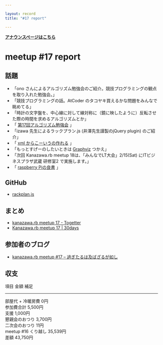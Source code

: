 ```yaml
---

layout: record
title: "#17 report"

---
```


<p> <a href="./"><strong>アナウンスページはこちら</strong></a></p>

meetup #17 report
==================

話題
----

-   「ono
    さんによるアルゴリズム勉強会のご紹介。競技プログラミングの観点を取り入れた勉強会。」
-   「競技プログラミングの話。AtCoder
    のタコヤキ買えるかな問題をみんなで眺めてる」
-   「時計の文字盤を、中心線に対して線対称に（鏡に映したように）反転させた際の時間を求めるアルゴリズムとか」
-   「 [第17回アルゴリズム勉強会](https://t.co/PcNPejKkRA) 」
-   「izawa 先生によるラックプラン.js (井澤先生謹製のjQuery plugin)
    のご紹介」
-   「 [xml からこーいうの作れる](http://t.co/tVihgsi8q1) 」
-   「もっとすげーのしたいときは [Graphviz](http://t.co/TBneHW5L5x)
    つかえ」
-   「次回 Kanazawa.rb meetup 18は、「みんなでLT大会」2/15(Sat)
    にITビジネスプラザ武蔵 研修室2 で実施します。」
-   「 [raspberry Piの良書](http://t.co/gxa1zg5b9C) 」

GitHub
------

-   [rackplan.js](https://github.com/izawa/rackplan.js)

まとめ
------

-   [kanazawa.rb meetup 17 - Togetter](http://togetter.com/li/618081)
-   [Kanazawa.rb meetup 17 | 30days](http://30d.jp/kzrb/7)

参加者のブログ
--------------

-   [kanazawa.rb meetup #17 –
    過ぎたるは及ばざるが如し](http://cotton-desu.hatenablog.com/entry/2014/01/20/204132)

収支
----

  項目                   金額       補足
  ---------------------- ---------- ------
  部屋代 + 冷暖房費      0円        
  参加費合計             5,500円    
  支援                   1,000円    
  懇親会のおつり         3,700円    
  二次会のおつり         11円       
  meetup #16 くり越し   35,539円   
  差額                   43,750円   


